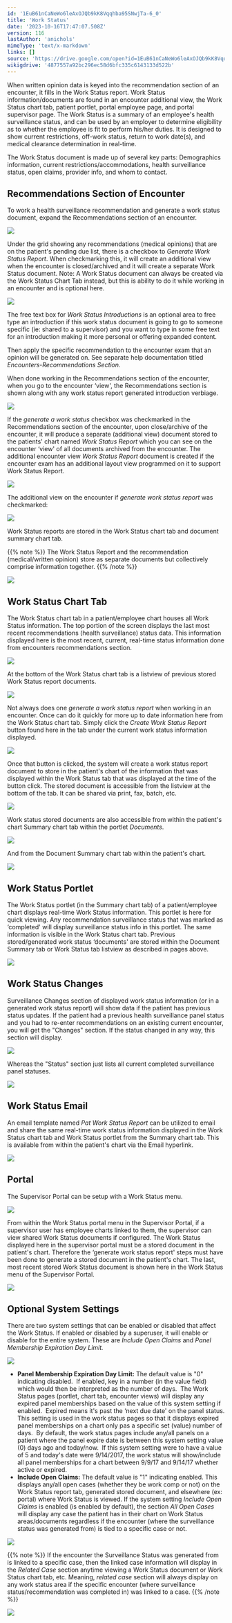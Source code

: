 ```yaml
---
id: '1EuB61nCaNeWo6leAxOJQb9kK8Vqqhba95SNwjTa-6_0'
title: 'Work Status'
date: '2023-10-16T17:47:07.508Z'
version: 116
lastAuthor: 'anichols'
mimeType: 'text/x-markdown'
links: []
source: 'https://drive.google.com/open?id=1EuB61nCaNeWo6leAxOJQb9kK8Vqqhba95SNwjTa-6_0'
wikigdrive: '4877557a92bc296ec58d6bfc335c6143133d522b'
---
```

When written opinion data is keyed into the recommendation section of an encounter, it fills in the Work Status report. Work Status information/documents are found in an encounter additional view, the Work Status chart tab, patient portlet, portal employee page, and portal supervisor page. The Work Status is a summary of an employee's health surveillance status, and can be used by an employer to determine eligibility as to whether the employee is fit to perform his/her duties. It is designed to show current restrictions, off-work status, return to work date(s), and medical clearance determination in real-time.

The Work Status document is made up of several key parts: Demographics information, current restrictions/accommodations, health surveillance status, open claims, provider info, and whom to contact.

## Recommendations Section of Encounter

To work a health surveillance recommendation and generate a work status document, expand the Recommendations section of an encounter.

![](../work-status.assets/e22dbb07ee3a59081def3e8f0088580b.png)

Under the grid showing any recommendations (medical opinions) that are on the patient's pending due list, there is a checkbox to *Generate Work Status Report*. When checkmarking this, it will create an additional view when the encounter is closed/archived and it will create a separate Work Status document. Note: A Work Status document can always be created via the Work Status Chart Tab instead, but this is ability to do it while working in an encounter and is optional here.

![](../work-status.assets/189e784163d07c7fbbcc550856a8b531.png)

The free text box for *Work Status Introductions* is an optional area to free type an introduction if this work status document is going to go to someone specific (ie: shared to a supervisor) and you want to type in some free text for an introduction making it more personal or offering expanded content.

Then apply the specific recommendation to the encounter exam that an opinion will be generated on. See separate help documentation titled *Encounters-Recommendations Section.*

When done working in the Recommendations section of the encounter, when you go to the encounter ‘view', the Recommendations section is shown along with any work status report generated introduction verbiage.

![](../work-status.assets/efaf94016f2b25c804c74e0c9a88d972.png)

If the *generate a work status* checkbox was checkmarked in the Recommendations section of the encounter, upon close/archive of the encounter, it will produce a separate (additional view) document stored to the patients' chart named *Work Status Report* which you can see on the encounter ‘view' of all documents archived from the encounter.  The additional encounter view *Work Status Report* document is created if the encounter exam has an additional layout view programmed on it to support Work Status Report.

![](../work-status.assets/ceb296a3a46040ea528b6b00899a2ae0.png)

The additional view on the encounter if *generate work status report* was checkmarked:

![](../work-status.assets/a2005892795aaafbac943b335cc522dd.png)

Work Status reports are stored in the Work Status chart tab and document summary chart tab.

{{% note %}}
The Work Status Report and the recommendation (medical/written opinion) store as separate documents but collectively comprise information together.
{{% /note %}}

![](../work-status.assets/9af3831a401e2db68019379aac19f15b.png)

## Work Status Chart Tab

The Work Status chart tab in a patient/employee chart houses all Work Status information. The top portion of the screen displays the last most recent recommendations (health surveillance) status data. This information displayed here is the most recent, current, real-time status information done from encounters recommendations section.

![](../work-status.assets/a1ee6609182cd9d009b688d630d8ae2d.png)

At the bottom of the Work Status chart tab is a listview of previous stored Work Status report documents.

![](../work-status.assets/43bc1612cec36f786a28da889c28fed9.png)

Not always does one *generate a work status report* when working in an encounter. Once can do it quickly for more up to date information here from the Work Status chart tab. Simply click the *Create Work Status Report* button found here in the tab under the current work status information displayed.

![](../work-status.assets/c71025b98407497d613391f3a8180fee.png)

Once that button is clicked, the system will create a work status report document to store in the patient's chart of the information that was displayed within the Work Status tab that was displayed at the time of the button click. The stored document is accessible from the listview at the bottom of the tab. It can be shared via print, fax, batch, etc.

![](../work-status.assets/727356553cb055427a4aa1764722be18.png)

Work status stored documents are also accessible from within the patient's chart Summary chart tab within the portlet *Documents*.

![](../work-status.assets/c089e107a7e6551c835acb9fa1b58e74.png)

And from the Document Summary chart tab within the patient's chart.

![](../work-status.assets/af11ef0ea57010ed7ae4226164d9059c.png)

## Work Status Portlet

The Work Status portlet (in the Summary chart tab) of a patient/employee chart displays real-time Work Status information. This portlet is here for quick viewing. Any recommendation surveillance status that was marked as ‘completed' will display surveillance status info in this portlet. The same information is visible in the Work Status chart tab. Previous stored/generated work status ‘documents' are stored within the Document Summary tab or Work Status tab listview as described in pages above.

![](../work-status.assets/861fbc621892da7df1387607c37566f2.png)

## Work Status Changes

Surveillance Changes section of displayed work status information (or in a generated work status report) will show data if the patient has previous status updates. If the patient had a previous health surveillance panel status and you had to re-enter recommendations on an existing current encounter, you will get the "Changes" section.  If the status changed in any way, this section will display.

![](../work-status.assets/ef0e7f159631fd17e9d2c45fe89928ed.png)

Whereas the "Status" section just lists all current completed surveillance panel statuses.

![](../work-status.assets/3b94410ee5c373207078a2d5d7c00f8e.png)

## Work Status Email

An email template named *Pat Work Status Report* can be utilized to email and share the same real-time work status information displayed in the Work Status chart tab and Work Status portlet from the Summary chart tab. This is available from within the patient's chart via the Email hyperlink.

![](../work-status.assets/09b5990d5060fd98d8a8707949e79ab1.png)

## Portal

The Supervisor Portal can be setup with a Work Status menu.

![](../work-status.assets/01ba8986d0350f8cff3c39fe6b44ff9f.png)

From within the Work Status portal menu in the Supervisor Portal, if a supervisor user has employee charts linked to them, the supervisor can view shared Work Status documents if configured. The Work Status displayed here in the supervisor portal must be a stored document in the patient's chart. Therefore the ‘generate work status report' steps must have been done to generate a stored document in the patient's chart. The last, most recent stored Work Status document is shown here in the Work Status menu of the Supervisor Portal.

![](../work-status.assets/491c8788f8624d53c52af82e88481fea.png)

## Optional System Settings

There are two system settings that can be enabled or disabled that affect the Work Status. If enabled or disabled by a superuser, it will enable or disable for the entire system. These are *Include Open Claims* and *Panel Membership Expiration Day Limit.*

![](../work-status.assets/973a6c7124ec8fa040c9d8a57180304b.png)

* <strong>Panel Membership Expiration Day Limit:</strong> The default value is "0" indicating disabled.  If enabled, key in a number (in the value field) which would then be interpreted as the number of days.  The Work Status pages (portlet, chart tab, encounter views) will display any expired panel memberships based on the value of this system setting if enabled.  Expired means it's past the ‘next due date' on the panel status. This setting is used in the work status pages so that it displays expired panel memberships on a chart only pas a specific set (value) number of days.  By default, the work status pages include any/all panels on a patient where the panel expire date is between this system setting value (0) days ago and today/now.  If this system setting were to have a value of 5 and today's date were 9/14/2017, the work status will show/include all panel memberships for a chart between 9/9/17 and 9/14/17 whether active or expired.
* <strong>Include Open Claims:</strong> The default value is "1" indicating enabled. This displays any/all open cases (whether they be work comp or not) on the Work Status report tab, generated stored document, and elsewhere (ex: portal) where Work Status is viewed. If the system setting <em>Include Open Claims</em> is enabled (is enabled by default), the section <em>All Open Cases</em> will display any case the patient has in their chart on Work Status areas/documents regardless if the encounter (where the surveillance status was generated from) is tied to a specific case or not.

![](../work-status.assets/1131cc70325f2f047927ee02876797ef.png)

{{% note %}}
If the encounter the Surveillance Status was generated from is linked to a specific case, then the linked case information will display in the *Related Case* section anytime viewing a Work Status document or Work Status chart tab, etc. Meaning, *related case* section will always display on any work status area if the specific encounter (where surveillance status/recommendation was completed in) was linked to a case.
{{% /note %}}

![](../work-status.assets/f6adb18d0e68468768d01c2773b926a0.png)
